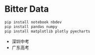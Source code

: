 # Bitter Data

```bash
pip install notebook nbdev 
pip install pandas numpy 
pip install matplotlib plotly pyecharts
```

- 深圳中考
- 广东高考


